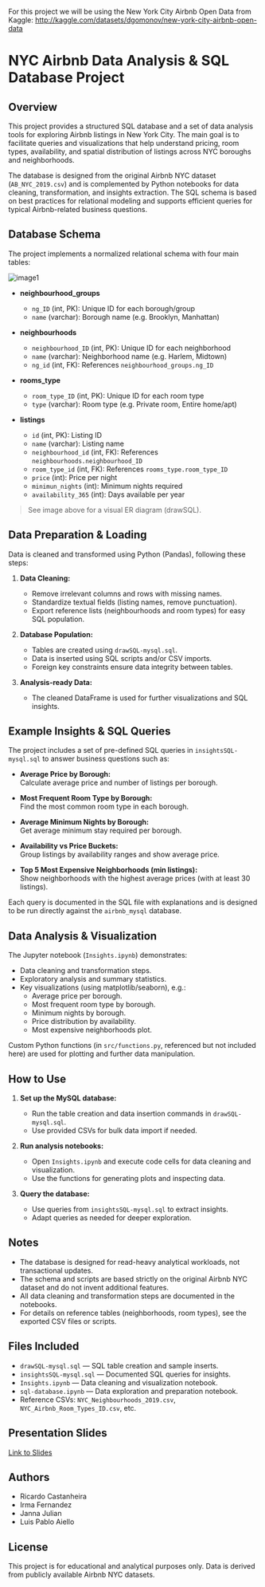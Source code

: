 For this project we will be using the New York City Airbnb Open Data from Kaggle:
http://kaggle.com/datasets/dgomonov/new-york-city-airbnb-open-data

# NYC Airbnb Data Analysis & SQL Database Project

## Overview

This project provides a structured SQL database and a set of data analysis tools for exploring Airbnb listings in New York City. The main goal is to facilitate queries and visualizations that help understand pricing, room types, availability, and spatial distribution of listings across NYC boroughs and neighborhoods.

The database is designed from the original Airbnb NYC dataset (`AB_NYC_2019.csv`) and is complemented by Python notebooks for data cleaning, transformation, and insights extraction. The SQL schema is based on best practices for relational modeling and supports efficient queries for typical Airbnb-related business questions.

## Database Schema

The project implements a normalized relational schema with four main tables:

![image1](https://github.com/luispabloaiello-da/sql-database/blob/main/drawSQL-image-export-2025-09-16.png)

- **neighbourhood_groups**  
  - `ng_ID` (int, PK): Unique ID for each borough/group  
  - `name` (varchar): Borough name (e.g. Brooklyn, Manhattan)

- **neighbourhoods**  
  - `neighbourhood_ID` (int, PK): Unique ID for each neighborhood  
  - `name` (varchar): Neighborhood name (e.g. Harlem, Midtown)  
  - `ng_id` (int, FK): References `neighbourhood_groups.ng_ID`

- **rooms_type**  
  - `room_type_ID` (int, PK): Unique ID for each room type  
  - `type` (varchar): Room type (e.g. Private room, Entire home/apt)

- **listings**  
  - `id` (int, PK): Listing ID  
  - `name` (varchar): Listing name  
  - `neighbourhood_id` (int, FK): References `neighbourhoods.neighbourhood_ID`  
  - `room_type_id` (int, FK): References `rooms_type.room_type_ID`  
  - `price` (int): Price per night  
  - `minimun_nights` (int): Minimum nights required  
  - `availability_365` (int): Days available per year

> See image above for a visual ER diagram (drawSQL).

## Data Preparation & Loading

Data is cleaned and transformed using Python (Pandas), following these steps:

1. **Data Cleaning:**  
   - Remove irrelevant columns and rows with missing names.
   - Standardize textual fields (listing names, remove punctuation).
   - Export reference lists (neighbourhoods and room types) for easy SQL population.

2. **Database Population:**  
   - Tables are created using `drawSQL-mysql.sql`.
   - Data is inserted using SQL scripts and/or CSV imports.
   - Foreign key constraints ensure data integrity between tables.

3. **Analysis-ready Data:**  
   - The cleaned DataFrame is used for further visualizations and SQL insights.

## Example Insights & SQL Queries

The project includes a set of pre-defined SQL queries in `insightsSQL-mysql.sql` to answer business questions such as:

- **Average Price by Borough:**  
  Calculate average price and number of listings per borough.

- **Most Frequent Room Type by Borough:**  
  Find the most common room type in each borough.

- **Average Minimum Nights by Borough:**  
  Get average minimum stay required per borough.

- **Availability vs Price Buckets:**  
  Group listings by availability ranges and show average price.

- **Top 5 Most Expensive Neighborhoods (min listings):**  
  Show neighborhoods with the highest average prices (with at least 30 listings).

Each query is documented in the SQL file with explanations and is designed to be run directly against the `airbnb_mysql` database.

## Data Analysis & Visualization

The Jupyter notebook (`Insights.ipynb`) demonstrates:

- Data cleaning and transformation steps.
- Exploratory analysis and summary statistics.
- Key visualizations (using matplotlib/seaborn), e.g.:
  - Average price per borough.
  - Most frequent room type by borough.
  - Minimum nights by borough.
  - Price distribution by availability.
  - Most expensive neighborhoods plot.

Custom Python functions (in `src/functions.py`, referenced but not included here) are used for plotting and further data manipulation.

## How to Use

1. **Set up the MySQL database:**  
   - Run the table creation and data insertion commands in `drawSQL-mysql.sql`.
   - Use provided CSVs for bulk data import if needed.

2. **Run analysis notebooks:**  
   - Open `Insights.ipynb` and execute code cells for data cleaning and visualization.
   - Use the functions for generating plots and inspecting data.

3. **Query the database:**  
   - Use queries from `insightsSQL-mysql.sql` to extract insights.
   - Adapt queries as needed for deeper exploration.

## Notes

- The database is designed for read-heavy analytical workloads, not transactional updates.
- The schema and scripts are based strictly on the original Airbnb NYC dataset and do not invent additional features.
- All data cleaning and transformation steps are documented in the notebooks.
- For details on reference tables (neighborhoods, room types), see the exported CSV files or scripts.

## Files Included

- `drawSQL-mysql.sql` — SQL table creation and sample inserts.
- `insightsSQL-mysql.sql` — Documented SQL queries for insights.
- `Insights.ipynb` — Data cleaning and visualization notebook.
- `sql-database.ipynb` — Data exploration and preparation notebook.
- Reference CSVs: `NYC_Neighbourhoods_2019.csv`, `NYC_Airbnb_Room_Types_ID.csv`, etc.

## Presentation Slides
[Link to Slides](https://docs.google.com/presentation/d/1fDsE9lEGz5-o3DHoFpw40KqCYZZhyjZGlEdcj_FNNJ0/edit?slide=id.p1#slide=id.p1)

## Authors
- Ricardo Castanheira
- Irma Fernandez
- Janna Julian
- Luis Pablo Aiello

## License

This project is for educational and analytical purposes only. Data is derived from publicly available Airbnb NYC datasets.